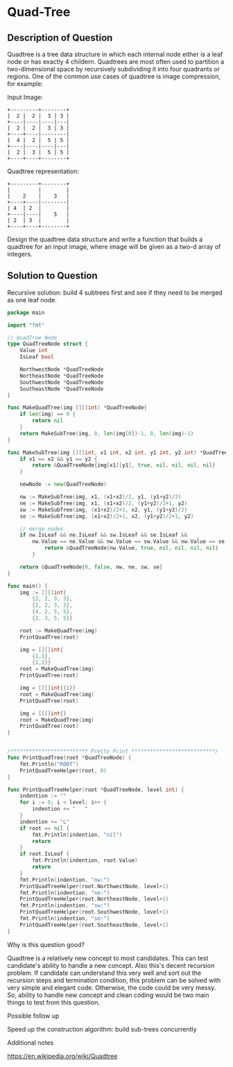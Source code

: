 # Quad-Tree

## Description of Question

Quadtree is a tree data structure in which each internal node either is a leaf node or has exactly 4 childern. Quadtrees are most often used to partition a two-dimensional space by recursively subdividing it into four quadrants or regions. One of the common use cases of quadtree is image compression, for example:

Input Image:
```
+---------+--------+
|  2 |  2 |  3 | 3 |
+----|----|----|---|
|  2 |  2 |  3 | 3 |
+----+----|--------|
|  4 |  2 |  5 | 5 |
+----|----|----|---|
|  2 |  3 |  5 | 5 |
+----+----+--------+
```

Quadtree representation:
```
+---------+--------+
|         |        |
|    2    |    3   |
+----+----|--------|
| 4  | 2  |        |
+----|----|    5   |
| 2  | 3  |        |
+----+----+--------+
```

Design the quadtree data structure and write a function that builds a quadtree for an input image, where image will be given as a two-d array of integers.

## Solution to Question

Recursive solution: build 4 subtrees first and see if they need to be merged as one leaf node.

```go
package main

import "fmt"

// QuadTree Node
type QuadTreeNode struct {
    Value int
    IsLeaf bool

    NorthwestNode *QuadTreeNode
    NortheastNode *QuadTreeNode
    SouthwestNode *QuadTreeNode
    SoutheastNode *QuadTreeNode
}

func MakeQuadTree(img [][]int) *QuadTreeNode{
    if len(img) == 0 {
        return nil
    }
    return MakeSubTree(img, 0, len(img[0])-1, 0, len(img)-1)
}

func MakeSubTree(img [][]int, x1 int, x2 int, y1 int, y2 int) *QuadTreeNode{
    if x1 == x2 && y1 == y2 {
        return &QuadTreeNode{img[x1][y1], true, nil, nil, nil, nil}
    }

    newNode := new(QuadTreeNode)

    nw := MakeSubTree(img, x1, (x1+x2)/2, y1, (y1+y2)/2)
    ne := MakeSubTree(img, x1, (x1+x2)/2, (y1+y2)/2+1, y2)
    sw := MakeSubTree(img, (x1+x2)/2+1, x2, y1, (y1+y2)/2)
    se := MakeSubTree(img, (x1+x2)/2+1, x2, (y1+y2)/2+1, y2)

    // merge nodes
    if nw.IsLeaf && ne.IsLeaf && sw.IsLeaf && se.IsLeaf &&
        nw.Value == ne.Value && nw.Value == sw.Value && nw.Value == se.Value {
            return &QuadTreeNode{nw.Value, true, nil, nil, nil, nil}
        }

    return &QuadTreeNode{0, false, nw, ne, sw, se}
}

func main() {
    img := [][]int{
        {2, 2, 3, 3},
        {2, 2, 3, 3},
        {4, 2, 5, 5},
        {2, 3, 5, 5}}

    root := MakeQuadTree(img)
    PrintQuadTree(root)

    img = [][]int{
        {1,1},
        {1,1}}
    root = MakeQuadTree(img)
    PrintQuadTree(root)

    img = [][]int{{1}}
    root = MakeQuadTree(img)
    PrintQuadTree(root)

    img = [][]int{}
    root = MakeQuadTree(img)
    PrintQuadTree(root)
}


/************************* Pretty Print ***************************/
func PrintQuadTree(root *QuadTreeNode) {
    fmt.Println("ROOT")
    PrintQuadTreeHelper(root, 0)
}

func PrintQuadTreeHelper(root *QuadTreeNode, level int) {
    indention := ""
    for i := 0; i < level; i++ {
        indention += "   "
    }
    indention += "L"
    if root == nil {
        fmt.Println(indention, "nil")
        return
    }
    if root.IsLeaf {
        fmt.Println(indention, root.Value)
        return
    }
    fmt.Println(indention, "nw:")
    PrintQuadTreeHelper(root.NorthwestNode, level+1)
    fmt.Println(indention, "ne:")
    PrintQuadTreeHelper(root.NortheastNode, level+1)
    fmt.Println(indention, "sw:")
    PrintQuadTreeHelper(root.SouthwestNode, level+1)
    fmt.Println(indention, "se:")
    PrintQuadTreeHelper(root.SoutheastNode, level+1)
}
```


Why is this question good?

Quadtree is a relatively new concept to most candidates. This can test candidate's ability to handle a new concept. Also this's decent recursion problem. If candidate can understand this very well and sort out the recursion steps and termination condition, this problem can be solved with very simple and elegant code. Otherwise, the code could be very messy. So, ability to handle new concept and clean coding would be two main things to test from this question.

Possible follow up

Speed up the construction algorithm: build sub-trees concurrently

Additional notes

https://en.wikipedia.org/wiki/Quadtree